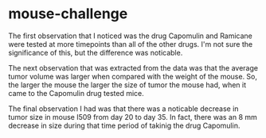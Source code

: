 # mouse-challenge

The first observation that I noticed was the drug Capomulin and Ramicane were tested at more timepoints
than all of the other drugs. I'm not sure the significance of this, but the difference was noticable.

The next observation that was extracted from the data was that the average tumor volume was larger
when compared with the weight of the mouse. So, the larger the mouse the larger the size of tumor
the mouse had, when it came to the Capomulin drug tested mice. 

The final observation I had was that there was a noticable decrease in tumor size in mouse I509 from
day 20 to day 35. In fact, there was an 8 mm decrease in size during that time period of takinig the drug
Capomulin.
